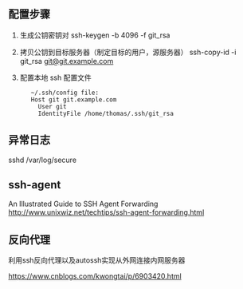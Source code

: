 

## 配置步骤

1. 生成公钥密钥对        ssh-keygen -b 4096 -f git_rsa
2. 拷贝公钥到目标服务器（制定目标的用户，源服务器）   ssh-copy-id -i git_rsa git@git.example.com
3. 配置本地 ssh 配置文件  

          ~/.ssh/config file:
          Host git git.example.com
            User git
            IdentityFile /home/thomas/.ssh/git_rsa


## 异常日志
sshd
/var/log/secure

## ssh-agent
An Illustrated Guide to SSH Agent Forwarding
http://www.unixwiz.net/techtips/ssh-agent-forwarding.html


## 反向代理
利用ssh反向代理以及autossh实现从外网连接内网服务器

https://www.cnblogs.com/kwongtai/p/6903420.html
